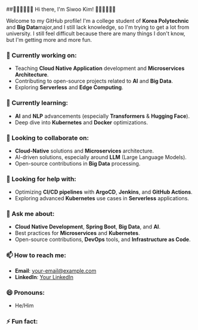 ##🎉🎉🎉🙌🙌🙌 Hi there, I'm Siwoo Kim! 🙌🙌🙌🎉🎉🎉

Welcome to my GitHub profile! I'm a college student of **Korea Polytechnic** and **Big Data**major,and I still lack knowledge, so I'm trying to get a lot from university. I still feel difficult because there are many things I don't know, but I'm getting more and more fun.

### 🔭 Currently working on:
- Teaching **Cloud Native Application** development and **Microservices Architecture**.
- Contributing to open-source projects related to **AI** and **Big Data**.
- Exploring **Serverless** and **Edge Computing**.

### 🌱 Currently learning:
- **AI** and **NLP** advancements (especially **Transformers** & **Hugging Face**).
- Deep dive into **Kubernetes** and **Docker** optimizations.

### 👯 Looking to collaborate on:
- **Cloud-Native** solutions and **Microservices** architecture.
- AI-driven solutions, especially around **LLM** (Large Language Models).
- Open-source contributions in **Big Data** processing.

### 🤔 Looking for help with:
- Optimizing **CI/CD pipelines** with **ArgoCD**, **Jenkins**, and **GitHub Actions**.
- Exploring advanced **Kubernetes** use cases in **Serverless** applications.

### 💬 Ask me about:
- **Cloud Native Development**, **Spring Boot**, **Big Data**, and **AI**.
- Best practices for **Microservices** and **Kubernetes**.
- Open-source contributions, **DevOps** tools, and **Infrastructure as Code**.

### 📫 How to reach me:
- **Email**: your-email@example.com
- **LinkedIn**: [Your LinkedIn](https://www.linkedin.com/in/yourprofile)

### 😄 Pronouns:
- He/Him

### ⚡ Fun fact:
